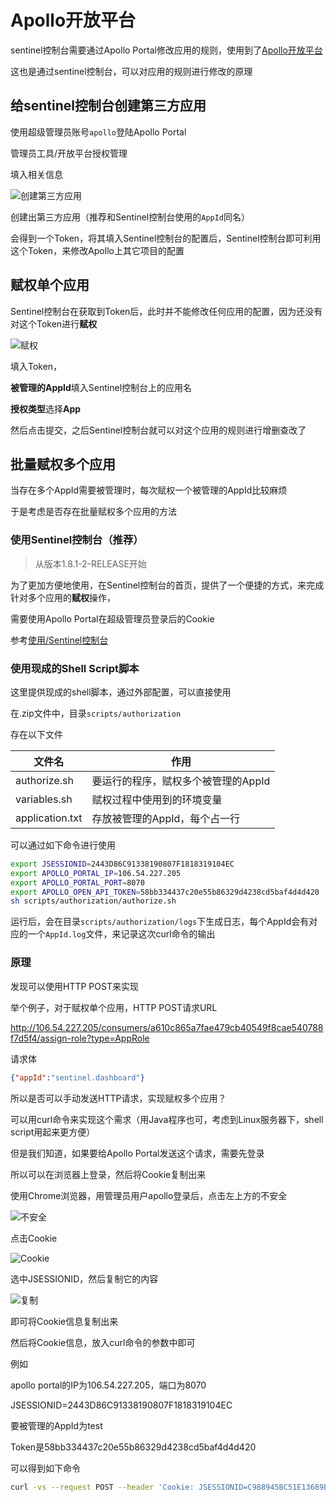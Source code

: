 # Apollo开放平台

sentinel控制台需要通过Apollo Portal修改应用的规则，使用到了[Apollo开放平台](https://ctripcorp.github.io/apollo/#/zh/usage/apollo-open-api-platform)

这也是通过sentinel控制台，可以对应用的规则进行修改的原理

## 给sentinel控制台创建第三方应用

使用超级管理员账号`apollo`登陆Apollo Portal

管理员工具/开放平台授权管理

填入相关信息

![创建第三方应用](https://user-images.githubusercontent.com/15523186/114275775-5fcbf880-9a56-11eb-904a-45bf57541d05.png)

创建出第三方应用（推荐和Sentinel控制台使用的`AppId`同名）

会得到一个Token，将其填入Sentinel控制台的配置后，Sentinel控制台即可利用这个Token，来修改Apollo上其它项目的配置

## 赋权单个应用

Sentinel控制台在获取到Token后，此时并不能修改任何应用的配置，因为还没有对这个Token进行**赋权**

![赋权](https://user-images.githubusercontent.com/15523186/114275899-dc5ed700-9a56-11eb-9bed-9c08dfcd6e52.png)

填入Token，

**被管理的AppId**填入Sentinel控制台上的应用名

**授权类型**选择**App**

然后点击提交，之后Sentinel控制台就可以对这个应用的规则进行增删查改了

## 批量赋权多个应用

当存在多个AppId需要被管理时，每次赋权一个被管理的AppId比较麻烦

于是考虑是否存在批量赋权多个应用的方法

### 使用Sentinel控制台（推荐）

> 从版本1.8.1-2-RELEASE开始

为了更加方便地使用，在Sentinel控制台的首页，提供了一个便捷的方式，来完成针对多个应用的**赋权**操作，

需要使用Apollo Portal在超级管理员登录后的Cookie

参考[使用/Sentinel控制台](zh/usage/sentinel-dashboard)

### 使用现成的Shell Script脚本

这里提供现成的shell脚本，通过外部配置，可以直接使用

在.zip文件中，目录`scripts/authorization`

存在以下文件

| 文件名          | 作用                                |
| --------------- | ----------------------------------- |
| authorize.sh    | 要运行的程序，赋权多个被管理的AppId |
| variables.sh    | 赋权过程中使用到的环境变量          |
| application.txt | 存放被管理的AppId，每个占一行       |

可以通过如下命令进行使用

```bash
export JSESSIONID=2443D86C91338190807F1818319104EC
export APOLLO_PORTAL_IP=106.54.227.205
export APOLLO_PORTAL_PORT=8070
export APOLLO_OPEN_API_TOKEN=58bb334437c20e55b86329d4238cd5baf4d4d420
sh scripts/authorization/authorize.sh
```

运行后，会在目录`scripts/authorization/logs`下生成日志，每个AppId会有对应的一个`AppId.log`文件，来记录这次curl命令的输出

### 原理

发现可以使用HTTP POST来实现

举个例子，对于赋权单个应用，HTTP POST请求URL

http://106.54.227.205/consumers/a610c865a7fae479cb40549f8cae540788f7d5f4/assign-role?type=AppRole

请求体

```json
{"appId":"sentinel.dashboard"}
```

所以是否可以手动发送HTTP请求，实现赋权多个应用？

可以用curl命令来实现这个需求（用Java程序也可，考虑到Linux服务器下，shell script用起来更方便）

但是我们知道，如果要给Apollo Portal发送这个请求，需要先登录

所以可以在浏览器上登录，然后将Cookie复制出来

使用Chrome浏览器，用管理员用户apollo登录后，点击左上方的不安全

![不安全](https://user-images.githubusercontent.com/15523186/113005150-cd4e6e00-91a6-11eb-8cb9-630dcf7fd23b.png)

点击Cookie

![Cookie](https://user-images.githubusercontent.com/15523186/113005183-d5a6a900-91a6-11eb-8d83-81d71ba6b64b.png)

选中JSESSIONID，然后复制它的内容

![复制](https://user-images.githubusercontent.com/15523186/113005280-ec4d0000-91a6-11eb-9b09-e5dfab7bae50.png)

即可将Cookie信息复制出来

然后将Cookie信息，放入curl命令的参数中即可

例如

apollo portal的IP为106.54.227.205，端口为8070

JSESSIONID=2443D86C91338190807F1818319104EC

要被管理的AppId为test

Token是58bb334437c20e55b86329d4238cd5baf4d4d420

可以得到如下命令

```bash
curl -vs --request POST --header 'Cookie: JSESSIONID=C988945BC51E13689EA7517AB1194972' --header 'Content-Type: application/json;charset=UTF-8' --data-raw '{"appId":"test"}' 'http://106.54.227.205:8070/consumers/58bb334437c20e55b86329d4238cd5baf4d4d420/assign-role?type=AppRole'
```



